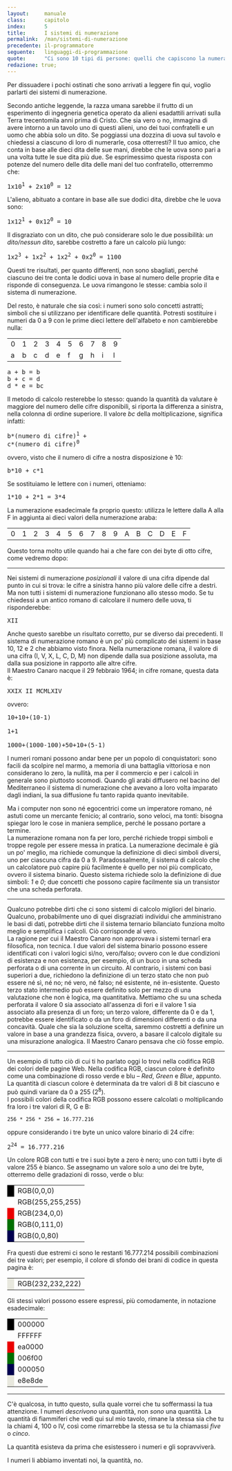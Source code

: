 ```yaml
---
layout:     manuale
class:      capitolo
index:      5
title:      I sistemi di numerazione
permalink:  /man/sistemi-di-numerazione
precedente: il-programmatore
seguente:   linguaggi-di-programmazione
quote:      "Ci sono 10 tipi di persone: quelli che capiscono la numerazione binaria e quelli che non la capiscono."
redazione: true;
---
```


Per dissuadere i pochi ostinati che sono arrivati a leggere fin qui,
voglio parlarti dei sistemi di numerazione.

Secondo antiche leggende, la razza umana sarebbe il frutto di un
esperimento di ingegneria genetica operato da alieni esadattili arrivati
sulla Terra trecentomila anni prima di Cristo.
Che sia vero o no, immagina di avere intorno a un tavolo uno di questi
alieni, uno dei tuoi confratelli e un uomo che abbia solo un dito. Se
poggiassi una dozzina di uova sul tavolo e chiedessi a ciascuno di loro
di numerarle, cosa otterresti?
Il tuo amico, che conta in base alle dieci dita delle sue mani, direbbe
che le uova sono pari a una volta tutte le sue dita più due. Se
esprimessimo questa risposta con potenze del numero delle dita delle
mani del tuo confratello, otterremmo che:

<pre>
1x10<sup>1</sup> + 2x10<sup>0</sup> = 12
</pre>

L\'alieno, abituato a contare in base alle sue dodici dita, direbbe che
le uova sono:

<pre>
1x12<sup>1</sup> + 0x12<sup>0</sup> = 10
</pre>

Il disgraziato con un dito, che può considerare solo le due possibilità:
*un dito/nessun dito*, sarebbe costretto a fare un calcolo più lungo:

<pre>
1x2<sup>3</sup> + 1x2<sup>2</sup> + 1x2<sup>2</sup> + 0x2<sup>0</sup> = 1100
</pre>

Questi tre risultati, per quanto differenti, non sono sbagliati, perché
ciascuno dei tre conta le dodici uova in base al numero delle proprie
dita e risponde di conseguenza. Le uova rimangono le stesse: cambia solo
il sistema di numerazione.

Del resto, è naturale che sia così: i numeri sono solo concetti
astratti; simboli che si utilizzano per identificare delle quantità.
Potresti sostituire i numeri da 0 a 9 con le prime dieci lettere
dell\'alfabeto e non cambierebbe nulla:

<table style="margin:1rem auto">
    <tr>
        <td>0</td><td>1</td><td>2</td><td>3</td><td>4</td><td>5</td><td>6</td><td>7</td><td>8</td><td>9</td>
    </tr>
    <tr>
        <td>a</td><td>b</td><td>c</td><td>d</td><td>e</td><td>f</td><td>g</td><td>h</td><td>i</td><td>l</td>
    </tr>
</table>
<pre>
a + b = b     
b + c = d   
d * e = bc
</pre>

Il metodo di calcolo resterebbe lo stesso: quando la quantità da
valutare è maggiore del numero delle cifre disponibili, si riporta la
differenza a sinistra, nella colonna di ordine superiore.
Il valore *bc* della moltiplicazione, significa infatti:

<pre>
b*(numero di cifre)<sup>1</sup> + 
c*(numero di cifre)<sup>0</sup>
</pre>

ovvero, visto che il numero di cifre a nostra disposizione è 10:

<pre>
b*10 + c*1
</pre>

Se sostituiamo le lettere con i numeri, otteniamo:

<pre>
1*10 + 2*1 = 3*4
</pre>

La numerazione esadecimale fa proprio questo: utilizza le lettere dalla A alla F in aggiunta ai dieci valori della numerazione araba:
<table class="esadecimale">
    <tr>
        <td>0</td><td>1</td><td>2</td><td>3</td>
        <td>4</td><td>5</td><td>6</td><td>7</td>
        <td>8</td><td>9</td><td>A</td><td>B</td>
        <td>C</td><td>D</td><td>E</td><td>F</td>
    </tr>
</table>

Questo torna molto utile quando hai a che fare con dei byte di otto cifre, come vedremo dopo:

---

Nei sistemi di numerazione *posizionali* il valore di una cifra dipende dal punto in cui si trova: le cifre a sinistra hanno più valore delle cifre a destri. 
Ma non tutti i sistemi di numerazione funzionano allo stesso modo.
Se tu chiedessi a un antico romano di calcolare il numero delle uova, ti
risponderebbe:

<pre>
XII
</pre>

Anche questo sarebbe un risultato corretto, pur se diverso dai precedenti.
Il sistema di numerazione romano è un po\' più complicato dei sistemi in
base 10, 12 e 2 che abbiamo visto finora.
Nella numerazione romana, il valore di una cifra (I, V, X, L, C, D, M)
non dipende dalla sua posizione assoluta, ma dalla sua posizione in
rapporto alle altre cifre.  
Il Maestro Canaro nacque il 29 febbraio 1964; in cifre romane, questa
data è:

<pre>
XXIX II MCMLXIV
</pre>

ovvero:

<pre>
10+10+(10-1)<br/> 
1+1<br/>
1000+(1000-100)+50+10+(5-1)
</pre>

I numeri romani possono andar bene per un popolo di conquistatori: sono
facili da scolpire nel marmo, a memoria di una battaglia vittoriosa e
non considerano lo zero, la nullità, ma per il commercio e per i calcoli
in generale sono piuttosto scomodi.
Quando gli arabi diffusero nel bacino del Mediterraneo il sistema di
numerazione che avevano a loro volta imparato dagli indiani, la sua
diffusione fu tanto rapida quanto inevitabile.

Ma i computer non sono né egocentrici come un imperatore romano, né
astuti come un mercante fenicio; al contrario, sono veloci, ma tonti:
bisogna spiegar loro le cose in maniera semplice, perché le possano
portare a termine.  
La numerazione romana non fa per loro, perché richiede troppi
simboli e troppe regole per essere messa in pratica.
La numerazione decimale è già un po\' meglio, ma richiede comunque la
definizione di dieci simboli diversi, uno per ciascuna cifra da 0 a 9.
Paradossalmente, il sistema di calcolo che un calcolatore può capire più
facilmente è quello per noi più complicato, ovvero il sistema binario.
Questo sistema richiede solo la definizione di due simboli: *1* e *0*; due
concetti che possono capire facilmente sia un transistor che una scheda
perforata.

---

Qualcuno potrebbe dirti che ci sono sistemi di calcolo migliori del
binario.
Qualcuno, probabilmente uno di quei disgraziati individui che
amministrano le basi di dati, potrebbe dirti che il sistema ternario
bilanciato funziona molto meglio e semplifica i calcoli.
Ciò corrisponde al vero.  
La ragione per cui il Maestro Canaro non approvava i sistemi ternarî era
filosofica, non tecnica. I due valori del sistema binario possono essere
identificati con i valori logici sì/no, vero/falso; ovvero con le due
condizioni di esistenza e non esistenza, per esempio, di un buco in una
scheda perforata o di una corrente in un circuito.
Al contrario, i sistemi con basi superiori a due, richiedono la
definizione di un terzo stato che non può essere né sì, né no; né vero,
né falso; né esistente, né in-esistente.
Questo terzo stato intermedio può essere definito solo per mezzo di una
valutazione che non è logica, ma quantitativa.
Mettiamo che su una scheda perforata il valore 0 sia associato
all\'assenza di fori e il valore 1 sia associato alla presenza di un
foro; un terzo valore, differente da 0 e da 1, potrebbe essere
identificato o da un foro di dimensioni differenti o da una concavità.
Quale che sia la soluzione scelta, saremmo costretti a definire un
valore in base a una grandezza fisica, ovvero, a basare il calcolo
digitale su una misurazione analogica.
Il Maestro Canaro pensava che ciò fosse empio.

---

Un esempio di tutto ciò di cui ti ho parlato oggi lo trovi nella codifica RGB dei colori delle pagine Web.
Nella codifica RGB, ciascun colore è definito come una combinazione di rosso verde e blu – *Red*, *Green* e *Blue*, appunto.  
La quantità di ciascun colore è determinata da tre valori di 8 bit ciascuno e può quindi variare da 0 a 255 (2<sup>8</sup>).  
I possibili colori della codifica RGB possono essere calcolati o moltiplicando fra loro i tre valori di R, G e B: 

```
256 * 256 * 256 = 16.777.216
```

oppure considerando i tre byte un unico valore binario di 24 cifre:

<pre>
2<sup>24</sup> = 16.777.216
</pre>

Un colore RGB con tutti e tre i suoi byte a zero è nero; uno con tutti i byte di valore 255 è bianco. 
Se assegnamo un valore solo a uno dei tre byte, otterremo delle gradazioni di rosso, verde o blu: 

<table class="rgb">
<tr>
    <td style="background-color:rgb(0,0,0)"></td>
    <td>RGB(0,0,0)</td>
</tr>
<tr>
    <td style="background-color:rgb(255,255,255)"></td>
    <td>RGB(255,255,255)</td>
</tr>
<tr>
    <td style="background-color:rgb(234,0,0)"></td>
    <td>RGB(234,0,0)</td>
</tr>
<tr>
    <td style="background-color:rgb(0,111,0)"></td>
    <td>RGB(0,111,0)</td>
</tr>
<tr>
    <td style="background-color:rgb(0,0,80)"></td>
    <td>RGB(0,0,80)</td>
</tr>
</table>

Fra questi due estremi ci sono le restanti 16.777.214 possibili combinazioni dei tre valori; per esempio, il colore di sfondo dei brani di codice in questa pagina è:

<table class="rgb">
<tr>
    <td style="background-color:rgb(232,232,222)"></td>
    <td>RGB(232,232,222)</td>
</tr>
</table>

Gli stessi valori possono essere espressi, più comodamente, in notazione esadecimale:

<table class="rgb">
<tr>
    <td style="background-color:#000000"></td>
    <td>000000</td>
</tr>
<tr>
    <td style="background-color:#FFFFFF)"></td>
    <td>FFFFFF</td>
</tr>
<tr>
    <td style="background-color:#ea0000"></td>
    <td>ea0000</td>
</tr>
<tr>
    <td style="background-color:#006f00"></td>
    <td>006f00</td>
</tr>
<tr>
    <td style="background-color:#000050"></td>
    <td>000050</td>
</tr>
<tr>
    <td style="background-color:#e8e8de"></td>
    <td>e8e8de</td>
</tr>
</table>

<!--
@todo completare il paragrafo
-->

---

C\'è qualcosa, in tutto questo, sulla quale vorrei che tu soffermassi la
tua attenzione.
I numeri *descrivono* una quantità, non *sono* una quantità.
La quantità di fiammiferi che vedi qui sul mio tavolo, rimane la stessa
sia che tu la chiami 4, 100 o IV, così come rimarrebbe la stessa se tu
la chiamassi *five* o *cinco*.

La quantità esisteva da prima che esistessero i numeri e gli
sopravviverà.

I numeri li abbiamo inventati noi, la quantità, no.
